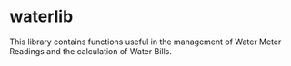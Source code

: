 # waterlib

This library contains functions useful in the management of Water Meter Readings and the calculation of Water Bills.